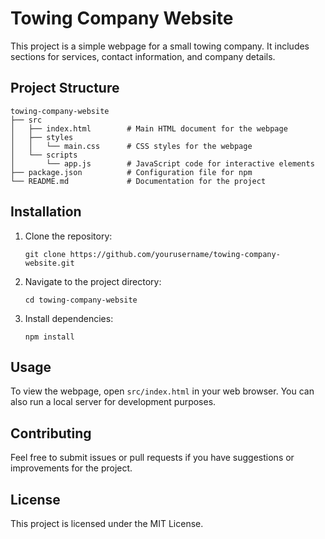 # Towing Company Website

This project is a simple webpage for a small towing company. It includes sections for services, contact information, and company details.

## Project Structure

```
towing-company-website
├── src
│   ├── index.html        # Main HTML document for the webpage
│   ├── styles
│   │   └── main.css      # CSS styles for the webpage
│   └── scripts
│       └── app.js        # JavaScript code for interactive elements
├── package.json          # Configuration file for npm
└── README.md             # Documentation for the project
```

## Installation

1. Clone the repository:
   ```
   git clone https://github.com/yourusername/towing-company-website.git
   ```
2. Navigate to the project directory:
   ```
   cd towing-company-website
   ```
3. Install dependencies:
   ```
   npm install
   ```

## Usage

To view the webpage, open `src/index.html` in your web browser. You can also run a local server for development purposes.

## Contributing

Feel free to submit issues or pull requests if you have suggestions or improvements for the project.

## License

This project is licensed under the MIT License.